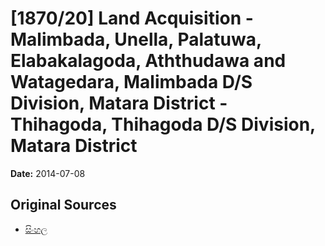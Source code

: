# [1870/20] Land Acquisition - Malimbada, Unella, Palatuwa, Elabakalagoda, Aththudawa and Watagedara, Malimbada D/S Division, Matara District - Thihagoda, Thihagoda D/S Division, Matara District

**Date:** 2014-07-08

## Original Sources

- [සිංහල](https://documents.gov.lk/view/extra-gazettes/2014/7/1870-20_S.pdf)
